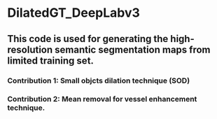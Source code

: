 # DilatedGT_DeepLabv3
## This code is used for generating the high-resolution semantic segmentation maps from limited training set.
### Contribution 1: Small objcts dilation technique (SOD)
### Contribution 2: Mean removal for vessel enhancement technique.
